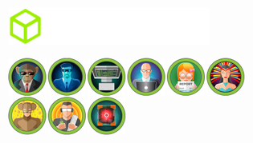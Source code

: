 # <img src="./HackTheBox/logo.svg" width="400px;">

<img src="./Pwned Machines/Bizness.png" width="75px;"> <img src="./Pwned Machines/Blue.png" width="75px;"> <img src="./Pwned Machines/Devvortex.png" width="75px;"> <img src="./Pwned Machines/Codify.png" width="75px;"> <img src="./Pwned Machines/Perfection.png" width="75px;"> <img src="./Pwned Machines/Lame.png" width="75px;"> <img src="./Pwned Machines/Jerry.png" width="75px;"> <img src="./Pwned Machines/Netmon.png" width="75px;"> <img src="./Pwned Machines/BoardLight.png" width="75px;">
